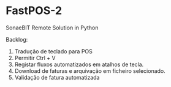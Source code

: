 # FastPOS-2
SonaeBIT Remote Solution in Python

Backlog:
1. Tradução de teclado para POS
2. Permitir Ctrl + V
3. Registar fluxos automatizados em atalhos de tecla.
4. Download de faturas e arquivação em ficheiro selecionado.
5. Validação de fatura automatizada
